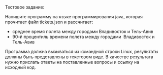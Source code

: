 Тестовое задание:

Напишите программу на языке программирования java, которая прочитает файл tickets.json и рассчитает:

- среднее время полета между городами Владивосток и Тель-Авив
- 90-й процентиль времени полета между городами  Владивосток и Тель-Авив

Программа должна вызываться из командной строки Linux, результаты должны быть представлены в текстовом виде. 
В качестве результата нужно прислать ответы на поставленные вопросы и ссылку на исходный код.



